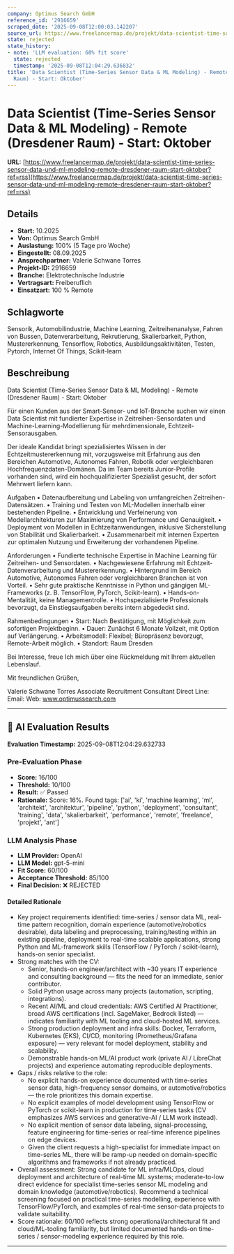 ```yaml
---
company: Optimus Search GmbH
reference_id: '2916659'
scraped_date: '2025-09-08T12:00:03.142207'
source_url: https://www.freelancermap.de/projekt/data-scientist-time-series-sensor-data-und-ml-modeling-remote-dresdener-raum-start-oktober?ref=rss
state: rejected
state_history:
- note: 'LLM evaluation: 60% fit score'
  state: rejected
  timestamp: '2025-09-08T12:04:29.636832'
title: 'Data Scientist (Time-Series Sensor Data & ML Modeling) - Remote (Dresdener
  Raum) - Start: Oktober'
---
```



# Data Scientist (Time-Series Sensor Data & ML Modeling) - Remote (Dresdener Raum) - Start: Oktober
**URL:** [https://www.freelancermap.de/projekt/data-scientist-time-series-sensor-data-und-ml-modeling-remote-dresdener-raum-start-oktober?ref=rss](https://www.freelancermap.de/projekt/data-scientist-time-series-sensor-data-und-ml-modeling-remote-dresdener-raum-start-oktober?ref=rss)
## Details
- **Start:** 10.2025
- **Von:** Optimus Search GmbH
- **Auslastung:** 100% (5 Tage pro Woche)
- **Eingestellt:** 08.09.2025
- **Ansprechpartner:** Valerie  Schwane Torres
- **Projekt-ID:** 2916659
- **Branche:** Elektrotechnische Industrie
- **Vertragsart:** Freiberuflich
- **Einsatzart:** 100
                                                % Remote

## Schlagworte
Sensorik, Automobilindustrie, Machine Learning, Zeitreihenanalyse, Fahren von Bussen, Datenverarbeitung, Rekrutierung, Skalierbarkeit, Python, Mustererkennung, Tensorflow, Robotics, Ausbildungsaktivitäten, Testen, Pytorch, Internet Of Things, Scikit-learn

## Beschreibung
Data Scientist (Time-Series Sensor Data & ML Modeling) - Remote (Dresdener Raum) - Start: Oktober

Für einen Kunden aus der Smart-Sensor- und IoT-Branche suchen wir einen Data Scientist mit fundierter Expertise in Zeitreihen-Sensordaten und Machine-Learning-Modellierung für mehrdimensionale, Echtzeit-Sensorausgaben.

Der ideale Kandidat bringt spezialisiertes Wissen in der Echtzeitmustererkennung mit, vorzugsweise mit Erfahrung aus den Bereichen Automotive, Autonomes Fahren, Robotik oder vergleichbaren Hochfrequenzdaten-Domänen. Da im Team bereits Junior-Profile vorhanden sind, wird ein hochqualifizierter Spezialist gesucht, der sofort Mehrwert liefern kann.

Aufgaben
• Datenaufbereitung und Labeling von umfangreichen Zeitreihen-Datensätzen.
• Training und Testen von ML-Modellen innerhalb einer bestehenden Pipeline.
• Entwicklung und Verfeinerung von Modellarchitekturen zur Maximierung von Performance und Genauigkeit.
• Deployment von Modellen in Echtzeitanwendungen, inklusive Sicherstellung von Stabilität und Skalierbarkeit.
• Zusammenarbeit mit internen Experten zur optimalen Nutzung und Erweiterung der vorhandenen Pipeline.

Anforderungen
• Fundierte technische Expertise in Machine Learning für Zeitreihen- und Sensordaten.
• Nachgewiesene Erfahrung mit Echtzeit-Datenverarbeitung und Mustererkennung.
• Hintergrund im Bereich Automotive, Autonomes Fahren oder vergleichbaren Branchen ist von Vorteil.
• Sehr gute praktische Kenntnisse in Python und gängigen ML-Frameworks (z. B. TensorFlow, PyTorch, Scikit-learn).
• Hands-on-Mentalität, keine Managementrolle.
• Hochspezialisierte Professionals bevorzugt, da Einstiegsaufgaben bereits intern abgedeckt sind.

Rahmenbedingungen
• Start: Nach Bestätigung, mit Möglichkeit zum sofortigen Projektbeginn.
• Dauer: Zunächst 6 Monate Vollzeit, mit Option auf Verlängerung.
• Arbeitsmodell: Flexibel; Büropräsenz bevorzugt, Remote-Arbeit möglich.
• Standort: Raum Dresden

Bei Interesse, freue Ich mich über eine Rückmeldung mit Ihrem aktuellen Lebenslauf.

Mit freundlichen Grüßen,

Valerie Schwane Torres
Associate Recruitment Consultant
Direct Line:
Email:
Web: www.optimussearch.com

---

## 🤖 AI Evaluation Results

**Evaluation Timestamp:** 2025-09-08T12:04:29.632733

### Pre-Evaluation Phase
- **Score:** 16/100
- **Threshold:** 10/100
- **Result:** ✅ Passed
- **Rationale:** Score: 16%. Found tags: ['ai', 'ki', 'machine learning', 'ml', 'architekt', 'architektur', 'pipeline', 'python', 'deployment', 'consultant', 'training', 'data', 'skalierbarkeit', 'performance', 'remote', 'freelance', 'projekt', 'ant']

### LLM Analysis Phase
- **LLM Provider:** OpenAI
- **LLM Model:** gpt-5-mini
- **Fit Score:** 60/100
- **Acceptance Threshold:** 85/100
- **Final Decision:** ❌ REJECTED

#### Detailed Rationale
- Key project requirements identified: time-series / sensor data ML, real-time pattern recognition, domain experience (automotive/robotics desirable), data labeling and preprocessing, training/testing within an existing pipeline, deployment to real-time scalable applications, strong Python and ML-framework skills (TensorFlow / PyTorch / scikit-learn), hands-on senior specialist.
- Strong matches with the CV:
  - Senior, hands-on engineer/architect with ~30 years IT experience and consulting background — fits the need for an immediate, senior contributor.
  - Solid Python usage across many projects (automation, scripting, integrations).
  - Recent AI/ML and cloud credentials: AWS Certified AI Practitioner, broad AWS certifications (incl. SageMaker, Bedrock listed) — indicates familiarity with ML tooling and cloud-hosted ML services.
  - Strong production deployment and infra skills: Docker, Terraform, Kubernetes (EKS), CI/CD, monitoring (Prometheus/Grafana exposure) — very relevant for model deployment, stability and scalability.
  - Demonstrable hands-on ML/AI product work (private AI / LibreChat projects) and experience automating reproducible deployments.
- Gaps / risks relative to the role:
  - No explicit hands-on experience documented with time-series sensor data, high-frequency sensor domains, or automotive/robotics — the role prioritizes this domain expertise.
  - No explicit examples of model development using TensorFlow or PyTorch or scikit-learn in production for time-series tasks (CV emphasizes AWS services and generative-AI / LLM work instead).
  - No explicit mention of sensor data labeling, signal-processing, feature engineering for time-series or real-time inference pipelines on edge devices.
  - Given the client requests a high-specialist for immediate impact on time-series ML, there will be ramp-up needed on domain-specific algorithms and frameworks if not already practiced.
- Overall assessment: Strong candidate for ML infra/MLOps, cloud deployment and architecture of real-time ML systems; moderate-to-low direct evidence for specialist time-series sensor ML modeling and domain knowledge (automotive/robotics). Recommend a technical screening focused on practical time-series modelling, experience with TensorFlow/PyTorch, and examples of real-time sensor-data projects to validate suitability.
- Score rationale: 60/100 reflects strong operational/architectural fit and cloud/ML-tooling familiarity, but limited documented hands-on time-series / sensor-modeling experience required by this role.

---
